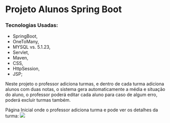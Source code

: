 # Projeto Alunos Spring Boot

### Tecnologias Usadas: 
- SpringBoot,
- OneToMany,
- MYSQL vs. 5.1.23,
- Servlet,
- Maven,
- CSS, 
- HttpSession,  
- JSP;


Neste projeto o professor adiciona turmas, e dentro de cada turma adiciona alunos com duas notas, o sistema gera automaticamente a média e situação do aluno, o professor poderá editar cada aluno para caso de algum erro, poderá excluir turmas também.

Página Inicial onde o professor adiciona turma e pode ver os detalhes da turma:
<img src="https://i.imgur.com/s2PGzI5.jpg"><br/>

<img src="">
<img src="">
<img src="">
<img src="">
